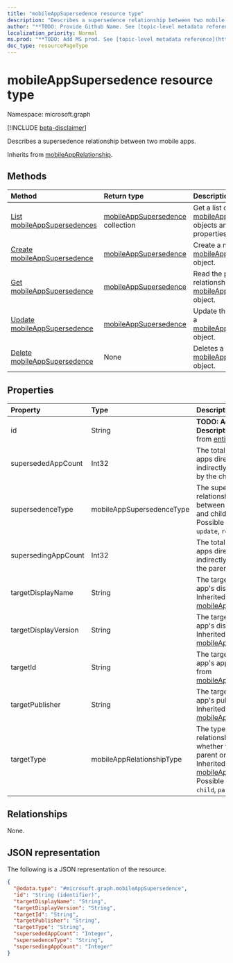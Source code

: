 ```yaml
---
title: "mobileAppSupersedence resource type"
description: "Describes a supersedence relationship between two mobile apps."
author: "**TODO: Provide Github Name. See [topic-level metadata reference](https://msgo.azurewebsites.net/add/document/guidelines/metadata.html#topic-level-metadata)**"
localization_priority: Normal
ms.prod: "**TODO: Add MS prod. See [topic-level metadata reference](https://msgo.azurewebsites.net/add/document/guidelines/metadata.html#topic-level-metadata)**"
doc_type: resourcePageType
---
```


# mobileAppSupersedence resource type

Namespace: microsoft.graph

[!INCLUDE [beta-disclaimer](../../includes/beta-disclaimer.md)]

Describes a supersedence relationship between two mobile apps.


Inherits from [mobileAppRelationship](../resources/mobileapprelationship.md).

## Methods
|Method|Return type|Description|
|:---|:---|:---|
|[List mobileAppSupersedences](../api/mobileappsupersedence-list.md)|[mobileAppSupersedence](../resources/mobileappsupersedence.md) collection|Get a list of the [mobileAppSupersedence](../resources/mobileappsupersedence.md) objects and their properties.|
|[Create mobileAppSupersedence](../api/mobileappsupersedence-create.md)|[mobileAppSupersedence](../resources/mobileappsupersedence.md)|Create a new [mobileAppSupersedence](../resources/mobileappsupersedence.md) object.|
|[Get mobileAppSupersedence](../api/mobileappsupersedence-get.md)|[mobileAppSupersedence](../resources/mobileappsupersedence.md)|Read the properties and relationships of a [mobileAppSupersedence](../resources/mobileappsupersedence.md) object.|
|[Update mobileAppSupersedence](../api/mobileappsupersedence-update.md)|[mobileAppSupersedence](../resources/mobileappsupersedence.md)|Update the properties of a [mobileAppSupersedence](../resources/mobileappsupersedence.md) object.|
|[Delete mobileAppSupersedence](../api/mobileappsupersedence-delete.md)|None|Deletes a [mobileAppSupersedence](../resources/mobileappsupersedence.md) object.|

## Properties
|Property|Type|Description|
|:---|:---|:---|
|id|String|**TODO: Add Description** Inherited from [entity](../resources/entity.md).|
|supersededAppCount|Int32|The total number of apps directly or indirectly superseded by the child app.|
|supersedenceType|mobileAppSupersedenceType|The supersedence relationship type between the parent and child apps. Possible values are: `update`, `replace`.|
|supersedingAppCount|Int32|The total number of apps directly or indirectly superseding the parent app.|
|targetDisplayName|String|The target mobile app's display name. Inherited from [mobileAppRelationship](../resources/mobileapprelationship.md).|
|targetDisplayVersion|String|The target mobile app's display version. Inherited from [mobileAppRelationship](../resources/mobileapprelationship.md).|
|targetId|String|The target mobile app's app id. Inherited from [mobileAppRelationship](../resources/mobileapprelationship.md).|
|targetPublisher|String|The target mobile app's publisher. Inherited from [mobileAppRelationship](../resources/mobileapprelationship.md).|
|targetType|mobileAppRelationshipType|The type of relationship indicating whether the target is a parent or child. Inherited from [mobileAppRelationship](../resources/mobileapprelationship.md). Possible values are: `child`, `parent`.|

## Relationships
None.

## JSON representation
The following is a JSON representation of the resource.
<!-- {
  "blockType": "resource",
  "keyProperty": "id",
  "@odata.type": "microsoft.graph.mobileAppSupersedence",
  "baseType": "microsoft.graph.mobileAppRelationship",
  "openType": false
}
-->
``` json
{
  "@odata.type": "#microsoft.graph.mobileAppSupersedence",
  "id": "String (identifier)",
  "targetDisplayName": "String",
  "targetDisplayVersion": "String",
  "targetId": "String",
  "targetPublisher": "String",
  "targetType": "String",
  "supersededAppCount": "Integer",
  "supersedenceType": "String",
  "supersedingAppCount": "Integer"
}
```

